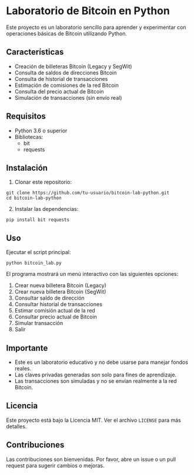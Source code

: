 # Laboratorio de Bitcoin en Python

Este proyecto es un laboratorio sencillo para aprender y experimentar con operaciones básicas de Bitcoin utilizando Python.

## Características

- Creación de billeteras Bitcoin (Legacy y SegWit)
- Consulta de saldos de direcciones Bitcoin
- Consulta de historial de transacciones
- Estimación de comisiones de la red Bitcoin
- Consulta del precio actual de Bitcoin
- Simulación de transacciones (sin envío real)

## Requisitos

- Python 3.6 o superior
- Bibliotecas:
  - bit
  - requests

## Instalación

1. Clonar este repositorio:
```
git clone https://github.com/tu-usuario/bitcoin-lab-python.git
cd bitcoin-lab-python
```

2. Instalar las dependencias:
```
pip install bit requests
```

## Uso

Ejecutar el script principal:
```
python bitcoin_lab.py
```

El programa mostrará un menú interactivo con las siguientes opciones:

1. Crear nueva billetera Bitcoin (Legacy)
2. Crear nueva billetera Bitcoin (SegWit)
3. Consultar saldo de dirección
4. Consultar historial de transacciones
5. Estimar comisión actual de la red
6. Consultar precio actual de Bitcoin
7. Simular transacción
0. Salir

## Importante

- Este es un laboratorio educativo y no debe usarse para manejar fondos reales.
- Las claves privadas generadas son solo para fines de aprendizaje.
- Las transacciones son simuladas y no se envían realmente a la red Bitcoin.

## Licencia

Este proyecto está bajo la Licencia MIT. Ver el archivo `LICENSE` para más detalles.

## Contribuciones

Las contribuciones son bienvenidas. Por favor, abre un issue o un pull request para sugerir cambios o mejoras.
